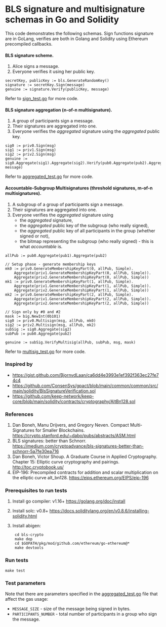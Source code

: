 # BLS signature and multisignature schemas in Go and Solidity

This code demonstrates the following schemas. Sign functions signature are in GoLang,
verifies are both in Golang and Solidity using Ethereum precompiled callbacks.

#### BLS signature scheme.
1. Alice signs a message.
2. Everyone verifies it using her public key.

```golang
secretKey, publicKey := bls.GenerateRandomKey()
signature := secretKey.Sign(message)
genuine := signature.Verify(publicKey, message)
```

Refer to [sign_test.go](test/sign_test.go) for more code.


#### BLS signature aggregation (n-of-n multisignature).
1. A group of participants sign a message.
2. Their signatures are aggregated into one.
3. Everyone verifies the *aggregated* signature using the *aggregated* public key.

```golang
sig0 := priv0.Sign(msg)
sig1 := priv1.Sign(msg)
sig2 := priv2.Sign(msg)
genuine := sig0.Aggregate(sig1).Aggregate(sig2).Verify(pub0.Aggregate(pub2).Aggregate(pub1), message)
```

Refer to [aggregated_test.go](test/aggregated_test.go) for more code.


#### Accountable-Subgroup Multisignatures (threshold signatures, m-of-n multisignatures).
1. A subgroup of a group of participants sign a message.
2. Their signatures are aggregated into one.
3. Everyone verifies the *aggregated* signature using
   * the *aggregated* signature,
   * the *aggregated* public key of the subgroup (who really signed),
   * the *aggregated* public key of all participants in the group (whether signed or not),
   * the bitmap representing the subgroup (who really signed) - this is what *accountable* is.

```golang
allPub := pub0.Aggregate(pub1).Aggregate(pub2)

// Setup phase - generate membership keys
mk0 := priv0.GenerateMembershipKeyPart(0, allPub, Simple).
    Aggregate(priv1.GenerateMembershipKeyPart(0, allPub, Simple)).
    Aggregate(priv2.GenerateMembershipKeyPart(0, allPub, Simple))
mk1 := priv0.GenerateMembershipKeyPart(1, allPub, Simple).
    Aggregate(priv1.GenerateMembershipKeyPart(1, allPub, Simple)).
    Aggregate(priv2.GenerateMembershipKeyPart(1, allPub, Simple))
mk2 := priv0.GenerateMembershipKeyPart(2, allPub, Simple).
    Aggregate(priv1.GenerateMembershipKeyPart(2, allPub, Simple)).
    Aggregate(priv2.GenerateMembershipKeyPart(2, allPub, Simple))

// Sign only by #0 and #2
mask := big.NewInt(0b101)
sig0 := priv0.Multisign(msg, allPub, mk0)
sig2 := priv2.Multisign(msg, allPub, mk2)
subSig := sig0.Aggregate(sig2)
subPub := pub0.Aggregate(pub2)

genuine := subSig.VerifyMultisig(allPub, subPub, msg, mask)
```

Refer to [multisig_test.go](test/multisig_test.go) for more code.


### Inspired by

* https://gist.github.com/BjornvdLaan/ca6dd4e3993e1ef392f363ec27fe74c4
* https://github.com/ConsenSys/gpact/blob/main/common/common/src/main/solidity/BlsSignatureVerification.sol
* https://github.com/keep-network/keep-core/blob/main/solidity/contracts/cryptography/AltBn128.sol


### References

1. Dan Boneh, Manu Drijvers, and Gregory Neven.
   Compact Multi-Signatures for Smaller Blockchains.
   https://crypto.stanford.edu/~dabo/pubs/abstracts/ASM.html
2. BLS signatures: better than Schnorr.
   https://medium.com/cryptoadvance/bls-signatures-better-than-schnorr-5a7fe30ea716
3. Dan Boneh, Victor Shoup.
   A Graduate Course in Applied Cryptography.
   Chapter 15: Elliptic curve cryptography and pairings.
   http://toc.cryptobook.us/
4. EIP-196: Precompiled contracts for addition and scalar multiplication on
   the elliptic curve alt_bn128.
   https://eips.ethereum.org/EIPS/eip-196


### Prerequisites to run tests

1. Install go compiler: v1.16+ https://golang.org/doc/install

2. Install solc: v0.8+ https://docs.soliditylang.org/en/v0.8.6/installing-solidity.html

3. Install abigen:

        cd bls-crypto
        make dep
        cd $GOPATH/pkg/mod/github.com/ethereum/go-ethereum@*
        make devtools


### Run tests

    make test


### Test parameters

Note that there are parameters specified in the
[aggregated_test.go](test/aggregated_test.go) file that affect the gas usage:

* `MESSAGE_SIZE` - size of the message being signed in bytes.
* `PARTICIPANTS_NUMBER` - total number of participants in a group who sign the message.

